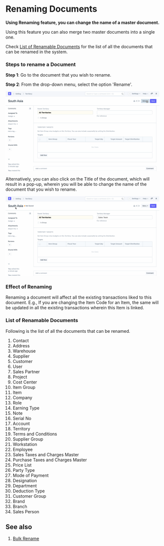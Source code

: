 
# Renaming Documents


**Using Renaming feature, you can change the name of a master document.**


Using this feature you can also merge two master documents into a single one.


Check [List of Renamable Documents](/docs/v13/user/manual/en/using-erpnext/articles/renaming-documents#list-of-renamable-documents) for the list of all the documents that can be renamed in the system.


### Steps to rename a Document


**Step 1**: Go to the document that you wish to rename.


**Step 2**: From the drop-down menu, select the option 'Rename'.


![Document Renaming](/files/using-rename-documents-1.gif)


Alternatively, you can also click on the Title of the document, which will result in a pop-up, wherein you will be able to change the name of the document that you wish to rename.


![Document Renaming](/files/using-rename-documents-2.gif)


### Effect of Renaming


Renaming a document will affect all the existing transactions liked to this document. E.g., If you are changing the Item Code for an Item, the same will be updated in all the existing transactions wherein this Item is linked.


### List of Renamable Documents


Following is the list of all the documents that can be renamed.


1. Contact
2. Address
3. Warehouse
4. Supplier
5. Customer
6. User
7. Sales Partner
8. Project
9. Cost Center
10. Item Group
11. Item
12. Company
13. Role
14. Earning Type
15. Note
16. Serial No
17. Account
18. Territory
19. Terms and Conditions
20. Supplier Group
21. Workstation
22. Employee
23. Sales Taxes and Charges Master
24. Purchase Taxes and Charges Master
25. Price List
26. Party Type
27. Mode of Payment
28. Designation
29. Department
30. Deduction Type
31. Customer Group
32. Brand
33. Branch
34. Sales Person


## See also


1. [Bulk Rename](/docs/v13/user/manual/en/using-erpnext/articles/bulk-rename)



